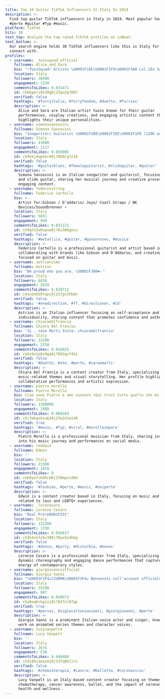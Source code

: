 ```yaml
---
title: Top 10 Guitar TikTok Influencers In Italy In 2024
description: >-
  Find top guitar TikTok influencers in Italy in 2024. Most popular hashtags:
  #perte #guitar #fyp #music.
platform: TikTok
hits: 30
text_top: Analyze the top-rated TikTok profiles on inBeat.
text_bottom: >-
  Our search engine holds 30 TikTok influencers like this in Italy for you to
  connect with.
profiles:
  - username: _twinsquad_official
    fullname: Alice_and_Sara
    bio: "⚡TwinSquad⚡ Artists \U0001F1EE\U0001F1F9\U0001F3A8 Lvl.18♀️ Sweet but psycho\U0001F608 Guitarists\U0001F3B8 Cosplayers\U0001F921"
    location: Italy
    followers: 38500
    engagement: 2220
    commentsToLikes: 0.031471
    id: ckbbgerz8539g0j23qo2g7067
    verified: false
    hashtags: '#furryitalia, #furryfandom, #duetto, #furries'
    description: >-
      Alice and Sara are Italian artist twins known for their guitar
      performances, cosplay creations, and engaging artistic content that
      highlights their unique personalities.
  - username: simonasansovini
    fullname: Simona Sansovini
    bio: "Songwriter/ Guitarist \U0001F3B8\U0001F1EE\U0001F1F9 (220K on IG)"
    location: Italy
    followers: 43000
    engagement: 1217
    commentsToLikes: 0.038985
    id: ck9ekj4wp6orm0j78b8cglo18
    verified: false
    hashtags: '#guitarblues, #femaleguitarist, #slideguitar, #guitar'
    description: >-
      Simona Sansovini is an Italian songwriter and guitarist, focusing on blues
      and slide guitar, sharing her musical journey and creative process through
      engaging content.
  - username: fedesixstring
    fullname: Federico Cartello
    bio: >-
      Artist for:Gibson / D’addario/ Joyo/ Coatl Straps / BK
      Devices/Soundbrenner ⚡️
    location: Italy
    followers: 5031
    engagement: 999
    commentsToLikes: 0.031121
    id: ck9gtx5wkopxw0j78u380gexu
    verified: false
    hashtags: '#metallica, #guitar, #gunsnroses, #musica'
    description: >-
      Federico Cartello is a professional guitarist and artist based in Italy,
      collaborating with brands like Gibson and D'Addario, and creating content
      focused on guitar and music.
  - username: astrionismo
    fullname: Astrion
    bio: "Be proud who you are. \U0001F308❤️✨"
    location: Italy
    followers: 6436
    engagement: 2629
    commentsToLikes: 0.019712
    id: ckauon659topc0j237gv2hb8x
    verified: false
    hashtags: '#onedirection, #ff, #directioner, #1d'
    description: >-
      Astrion is an Italian influencer focusing on self-acceptance and pride in
      individuality, sharing content that promotes confidence and authenticity.
  - username: chiaradelfrancia
    fullname: Chiara Del Francia
    bio: 'Si , sono Marti Insta: chiaradelfrancia'
    location: Italy
    followers: 12200
    engagement: 2358
    commentsToLikes: 0.016025
    id: ck8z9stp9z9ga0j7893qof45z
    verified: false
    hashtags: '#duetto, #xte, #perte, #saraemarti'
    description: >-
      Chiara Del Francia is a content creator from Italy, specializing in
      music-related themes and visual storytelling. Her profile highlights
      collaborative performances and artistic expression.
  - username: pietro_morello
    fullname: Pietro Morello
    bio: Ciao sono Pietro e amo suonare ⬇️Qui trovi tutto quello che mi riguarda⬇️
    location: Italy
    followers: 1300000
    engagement: 1960
    commentsToLikes: 0.009164
    id: ckc3ebqxkzu620j23o241m148
    verified: true
    hashtags: '#music, #fyp, #viral, #morelloimpara'
    description: >-
      Pietro Morello is a professional musician from Italy, sharing insights
      into his music journey and performances on social media.
  - username: reddwin
    fullname: Edwin
    bio: ''
    location: Italy
    followers: 23300
    engagement: 1818
    commentsToLikes: 0
    id: ckb8ya7cbdhcm0j238mpeid0d
    verified: false
    hashtags: '#lesbian, #perte, #music, #neiperte'
    description: >-
      Edwin is a content creator based in Italy, focusing on music and themes
      related to loss and LGBTQ+ experiences.
  - username: _lorecesaro_
    fullname: Lorenzo Cesaro
    bio: "Real Pro\U0001F531"
    location: Italy
    followers: 132200
    engagement: 1330
    commentsToLikes: 0.026617
    id: ck9n4vnfa5v380j78yx5o4kbg
    verified: false
    hashtags: '#dance, #party, #disturbia, #moves'
    description: >-
      Lorenzo Cesaro is a professional dancer from Italy, specializing in
      dynamic choreography and engaging dance performances that capture the
      energy of contemporary styles.
  - username: giorgiovanniofficial
    fullname: Giorgio Vanni
    bio: "\U0001F3F4‍☠️CIURMA\U0001F3F4‍☠️ Benvenuti sull’account ufficiale del Capitano!"
    location: Italy
    followers: 55200
    engagement: 907
    commentsToLikes: 0.020073
    id: cka6oq6ckgioj0i7847ul87pp
    verified: true
    hashtags: '#pervoi, #siglecartonianimati, #giorgiovanni, #perte'
    description: >-
      Giorgio Vanni is a prominent Italian voice actor and singer, known for his
      work on animated series themes and character voices.
  - username: lucyvanpelt4
    fullname: Lucy Vanpelt
    bio: ''
    location: Italy
    followers: 2674
    engagement: 530
    commentsToLikes: 0.040408
    id: ckdi8hu1mazm10j237q0kfzrs
    verified: false
    hashtags: '#chemioterapia, #cancro, #balletto, #coronavirus'
    description: >-
      Lucy Vanpelt is an Italy-based content creator focusing on themes of
      chemotherapy, cancer awareness, ballet, and the impact of coronavirus on
      health and wellness.
---
```



